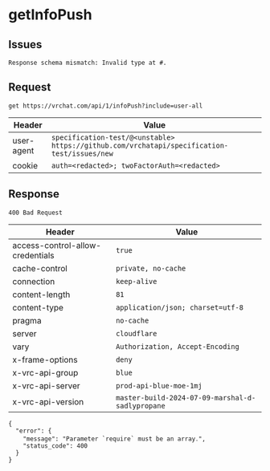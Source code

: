 # getInfoPush

## Issues
```
Response schema mismatch: Invalid type at #.
```

## Request
`get https://vrchat.com/api/1/infoPush?include=user-all`

| Header | Value |
| ------ | ----- |
| user-agent | `specification-test/@<unstable> https://github.com/vrchatapi/specification-test/issues/new` |
| cookie | `auth=<redacted>; twoFactorAuth=<redacted>` |


## Response
`400 Bad Request`

| Header | Value |
| ------ | ----- |
| access-control-allow-credentials | `true` |
| cache-control | `private, no-cache` |
| connection | `keep-alive` |
| content-length | `81` |
| content-type | `application/json; charset=utf-8` |
| pragma | `no-cache` |
| server | `cloudflare` |
| vary | `Authorization, Accept-Encoding` |
| x-frame-options | `deny` |
| x-vrc-api-group | `blue` |
| x-vrc-api-server | `prod-api-blue-moe-1mj` |
| x-vrc-api-version | `master-build-2024-07-09-marshal-d-sadlypropane` |

```jsonc
{
  "error": {
    "message": "Parameter `require` must be an array․",
    "status_code": 400
  }
}
```

